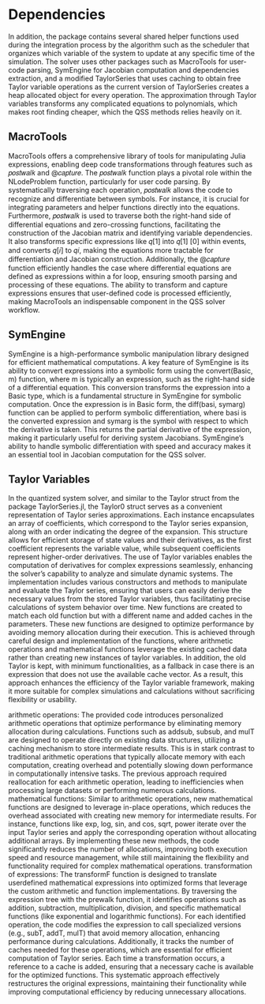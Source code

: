 # Dependencies

In addition, the package contains several shared helper functions used during the integration
process by the algorithm such as the scheduler that organizes which variable of the system to
update at any specific time of the simulation. The solver uses other packages such as MacroTools for user-code parsing, SymEngine for Jacobian computation and dependencies extraction, and a modified TaylorSeries that uses caching to obtain free Taylor variable operations as the current version of TaylorSeries creates a heap allocated object for every operation. The approximation through Taylor variables transforms any complicated equations to polynomials, which makes root finding cheaper, which the QSS methods relies heavily on it.
## MacroTools
MacroTools offers a comprehensive library of tools for manipulating Julia expressions, enabling deep code transformations through features such as 𝑝𝑜𝑠𝑡𝑤𝑎𝑙𝑘 and @𝑐𝑎𝑝𝑡𝑢𝑟𝑒. The 𝑝𝑜𝑠𝑡𝑤𝑎𝑙𝑘 function plays a pivotal role within the NLodeProblem function, particularly for user code parsing.
By systematically traversing each operation, 𝑝𝑜𝑠𝑡𝑤𝑎𝑙𝑘 allows the code to recognize and differentiate between symbols. For instance, it is crucial for integrating parameters and helper functions directly into the equations. Furthermore, 𝑝𝑜𝑠𝑡𝑤𝑎𝑙𝑘 is used to traverse both the right-hand side of differential equations and zero-crossing functions, facilitating the construction of the Jacobian matrix and identifying variable dependencies. It also transforms specific expressions like 𝑞[1] into 𝑞[1] [0] within events, and converts 𝑞[𝑖] to 𝑞𝑖, making the equations more tractable for differentiation and Jacobian construction. Additionally, the @𝑐𝑎𝑝𝑡𝑢𝑟𝑒 function efficiently handles the case where differential equations are defined as expressions within a for loop, ensuring smooth parsing and processing of these equations. The ability to transform and capture expressions ensures that user-defined code is processed efficiently, making MacroTools an indispensable component in the QSS solver workflow.
## SymEngine
SymEngine is a high-performance symbolic manipulation library designed for efficient mathematical computations. A key feature of SymEngine is its ability to convert expressions into a symbolic form using the convert(Basic, m) function, where m is typically an expression, such as the right-hand side of a differential equation. This conversion transforms the expression into a Basic type, which is a fundamental structure in SymEngine for symbolic computation. Once the expression is in Basic form, the diff(basi, symarg) function can be applied to perform symbolic differentiation, where basi is the converted expression and symarg is the symbol with respect to which the derivative is taken. This returns the partial derivative of the expression, making it particularly useful for deriving system Jacobians. SymEngine’s ability to handle symbolic differentiation with speed and accuracy makes it an essential tool in Jacobian computation for the QSS solver.
## Taylor Variables
In the quantized system solver, and similar to the Taylor struct from the package TaylorSeries.jl, the Taylor0 struct serves as a convenient representation of Taylor series approximations. Each instance encapsulates an array of coefficients, which correspond to the Taylor series expansion, along with an order indicating the degree of the expansion. This structure allows for efficient storage of state values and their derivatives, as the first coefficient represents the variable value, while subsequent coefficients represent higher-order derivatives. The use of Taylor variables enables the computation of derivatives for complex expressions seamlessly, enhancing the solver’s capability to analyze and simulate dynamic systems. The implementation includes various constructors and methods to manipulate and evaluate the Taylor series, ensuring that users can easily derive the necessary values from the stored Taylor variables, thus facilitating precise calculations
of system behavior over time.
New functions are created to match each old function but with a different name and added
caches in the parameters. These new functions are designed to optimize performance by avoiding memory allocation during their execution. This is achieved through careful design and implementation of the functions, where arithmetic operations and mathematical functions leverage the existing cached data rather than creating new instances of taylor variables. In addition, the old Taylor is kept, with minimum functionalities, as a fallback in case there is an expression that does not use the available cache vector. As a result, this approach enhances the efficiency of the Taylor variable framework, making it more suitable for complex simulations and calculations without sacrificing flexibility or usability.

arithmetic operations: The provided code introduces personalized arithmetic operations
that optimize performance by eliminating memory allocation during calculations. Functions
such as addsub, subsub, and mulT are designed to operate directly on existing data structures, utilizing a caching mechanism to store intermediate results. This is in stark contrast to traditional arithmetic operations that typically allocate memory with each computation, creating overhead and potentially slowing down performance in computationally intensive tasks. The previous approach required reallocation for each arithmetic operation, leading to inefficiencies when processing large datasets or performing numerous calculations.
mathematical functions: Similar to arithmetic operations, new mathematical functions are
designed to leverage in-place operations, which reduces the overhead associated with creating
new memory for intermediate results. For instance, functions like exp, log, sin, and cos, sqrt, power iterate over the input Taylor series and apply the corresponding operation without allocating additional arrays.
By implementing these new methods, the code significantly reduces the number of allocations, improving both execution speed and resource management, while still maintaining the flexibility and functionality required for complex mathematical operations.
transformation of expressions: The transformF function is designed to translate userdefined mathematical expressions into optimized forms that leverage the custom arithmetic and function implementations. By traversing the expression tree with the prewalk function, it identifies operations such as addition, subtraction, multiplication, division, and specific mathematical functions (like exponential and logarithmic functions). For each identified operation, the code modifies the expression to call specialized versions (e.g., subT, addT, mulT) that avoid memory allocation, enhancing performance during calculations. Additionally, it tracks the number of caches needed for these operations, which are essential for efficient computation of Taylor series.
Each time a transformation occurs, a reference to a cache is added, ensuring that a necessary
cache is available for the optimized functions. This systematic approach effectively restructures the original expressions, maintaining their functionality while improving computational efficiency by reducing unnecessary allocations.
